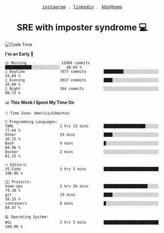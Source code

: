 <p align="center">
  <samp>
    <a href="https://www.instagram.com/lildrunkensmurf/">instagram</a> .
    <a href="https://www.linkedin.com/in/joryirving/">linkedin</a> .
    <a href="https://github.com/joryirving/home-ops">k8s@home</a>
  </samp>
</p>

<h1 align="center">
  SRE with imposter syndrome 💻
</h1>

<!--START_SECTION:waka-->
![Code Time](http://img.shields.io/badge/Code%20Time-174%20hrs%2028%20mins-blue)

**I'm an Early 🐤** 

```text
🌞 Morning                11060 commits       ████████████░░░░░░░░░░░░░   48.64 % 
🌆 Daytime                7877 commits        █████████░░░░░░░░░░░░░░░░   34.64 % 
🌃 Evening                3637 commits        ████░░░░░░░░░░░░░░░░░░░░░   16.00 % 
🌙 Night                  164 commits         ░░░░░░░░░░░░░░░░░░░░░░░░░   00.72 % 
```


📊 **This Week I Spent My Time On** 

```text
🕑︎ Time Zone: America/Edmonton

💬 Programming Languages: 
YAML                     2 hrs 23 mins       ███████████████████░░░░░░   77.64 % 
Other                    29 mins             ████░░░░░░░░░░░░░░░░░░░░░   16.15 % 
Bash                     9 mins              █░░░░░░░░░░░░░░░░░░░░░░░░   04.96 % 
Docker                   2 mins              ░░░░░░░░░░░░░░░░░░░░░░░░░   01.25 % 

🔥 Editors: 
VS Code                  3 hrs 5 mins        █████████████████████████   100.00 % 

🐱‍💻 Projects: 
home-ops                 2 hrs 26 mins       ████████████████████░░░░░   79.38 % 
git                      29 mins             ████░░░░░░░░░░░░░░░░░░░░░   16.15 % 
containers               8 mins              █░░░░░░░░░░░░░░░░░░░░░░░░   04.47 % 

💻 Operating System: 
WSL                      3 hrs 5 mins        █████████████████████████   100.00 % 
```


<!--END_SECTION:waka-->

